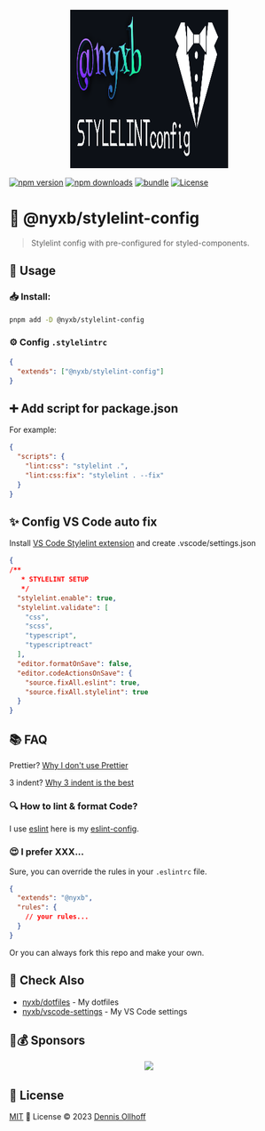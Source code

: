 <p align="center">
  <img src="https://github.com/nyxb/stylelint-config/blob/main/.github/assets/cover-github.png?raw=true" width="285" height="285" alt="stylelint-config logo">
  <br>

[![npm version][npm-version-src]][npm-version-href] 
[![npm downloads][npm-downloads-src]][npm-downloads-href] 
[![bundle][bundle-src]][bundle-href] 
[![License][license-src]][license-href]

# 🦾 @nyxb/stylelint-config

> Stylelint config with pre-configured for styled-components.

## 🚀 Usage

### 📥 Install:

```bash
pnpm add -D @nyxb/stylelint-config
```

### ⚙️ Config `.stylelintrc`

```json
{
  "extends": ["@nyxb/stylelint-config"]
}
```

## ➕ Add script for package.json

For example:
```json
{
  "scripts": {
    "lint:css": "stylelint .",
    "lint:css:fix": "stylelint . --fix"
  }
}
```

## ✨ Config VS Code auto fix
Install [VS Code Stylelint extension](https://marketplace.visualstudio.com/items?itemName=stylelint.vscode-stylelint) and create .vscode/settings.json

```json
{
/**
   * STYLELINT SETUP
   */
  "stylelint.enable": true,
  "stylelint.validate": [
    "css",
    "scss",
    "typescript",
    "typescriptreact"
  ],
  "editor.formatOnSave": false,
  "editor.codeActionsOnSave": {
    "source.fixAll.eslint": true,
    "source.fixAll.stylelint": true
  }
}
```

## 📚 FAQ

Prettier?
[Why I don't use Prettier](https://dev.to/nyxb/prettier-a-double-edged-sword-for-code-formatting-29o9)

3 indent?
[Why 3 indent is the best](https://dev.to/nyxb/welcome-to-the-magical-world-of-indentation-1fc)

### 🔍 How to lint & format Code?

I use [eslint](https://eslint.org) here is my [eslint-config](https://github.com/nyxb/eslint-config).

### 😍 I prefer XXX...

Sure, you can override the rules in your `.eslintrc` file.

<!-- stylelint-skip -->

```json
{
  "extends": "@nyxb",
  "rules": {
    // your rules...
  }
}
```
Or you can always fork this repo and make your own.

## 🔎 Check Also

- [nyxb/dotfiles](https://github.com/nyxb/dotfiles) - My dotfiles
- [nyxb/vscode-settings](https://github.com/nyxb/vscode-settings) - My VS Code settings

## 🤝💰 Sponsors

<p align="center">
  <a href="https://cdn.jsdelivr.net/gh/nyxb/static/sponsors.svg">
    <img src='https://cdn.jsdelivr.net/gh/nyxb/static/sponsors.png'/>
  </a>
</p>

## 📜 License

[MIT](./LICENSE) 💚 License © 2023 [Dennis Ollhoff](https://github.com/nyxb)


<!-- Badges -->

[npm-version-src]: https://img.shields.io/npm/v/ext-name?style=flat&colorA=18181B&colorB=14F195
[npm-version-href]: https://npmjs.com/package/ext-name
[npm-downloads-src]: https://img.shields.io/npm/dm/ext-name?style=flat&colorA=18181B&colorB=14F195
[npm-downloads-href]: https://npmjs.com/package/ext-name
[bundle-src]: https://img.shields.io/bundlephobia/minzip/ext-name?style=flat&colorA=18181B&colorB=14F195
[bundle-href]: https://bundlephobia.com/result?p=ext-name
[license-src]: https://img.shields.io/github/license/nyxb/ext-name.svg?style=flat&colorA=18181B&colorB=14F195
[license-href]: https://github.com/nyxb/ext-name/blob/main/LICENSE

